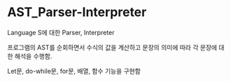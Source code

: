 # AST_Parser-Interpreter

Language S에 대한 Parser, Interpreter

프로그램의 AST를 순회하면서 수식의 값을 계산하고 문장의 의미에 따라 각 문장에 대한 해석을 수행함.

Let문, do-while문, for문, 배열, 함수 기능을 구현함
